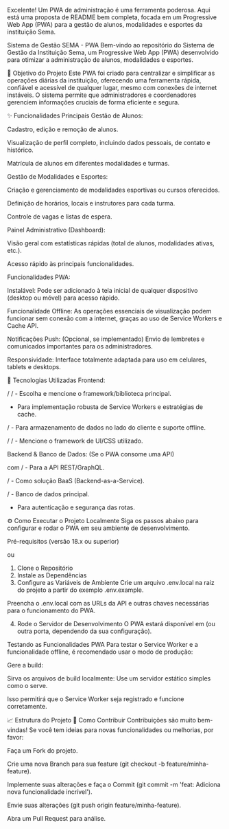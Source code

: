 Excelente! Um PWA de administração é uma ferramenta poderosa. Aqui está uma proposta de README bem completa, focada em um Progressive Web App (PWA) para a gestão de alunos, modalidades e esportes da instituição Sema.

Sistema de Gestão SEMA - PWA
Bem-vindo ao repositório do Sistema de Gestão da Instituição Sema, um Progressive Web App (PWA) desenvolvido para otimizar a administração de alunos, modalidades e esportes.

🎯 Objetivo do Projeto
Este PWA foi criado para centralizar e simplificar as operações diárias da instituição, oferecendo uma ferramenta rápida, confiável e acessível de qualquer lugar, mesmo com conexões de internet instáveis. O sistema permite que administradores e coordenadores gerenciem informações cruciais de forma eficiente e segura.

✨ Funcionalidades Principais
Gestão de Alunos:

Cadastro, edição e remoção de alunos.

Visualização de perfil completo, incluindo dados pessoais, de contato e histórico.

Matrícula de alunos em diferentes modalidades e turmas.

Gestão de Modalidades e Esportes:

Criação e gerenciamento de modalidades esportivas ou cursos oferecidos.

Definição de horários, locais e instrutores para cada turma.

Controle de vagas e listas de espera.

Painel Administrativo (Dashboard):

Visão geral com estatísticas rápidas (total de alunos, modalidades ativas, etc.).

Acesso rápido às principais funcionalidades.

Funcionalidades PWA:

Instalável: Pode ser adicionado à tela inicial de qualquer dispositivo (desktop ou móvel) para acesso rápido.

Funcionalidade Offline: As operações essenciais de visualização podem funcionar sem conexão com a internet, graças ao uso de Service Workers e Cache API.

Notificações Push: (Opcional, se implementado) Envio de lembretes e comunicados importantes para os administradores.

Responsividade: Interface totalmente adaptada para uso em celulares, tablets e desktops.

🚀 Tecnologias Utilizadas
Frontend:

 /  /  - Escolha e mencione o framework/biblioteca principal.

 - Para implementação robusta de Service Workers e estratégias de cache.

 /  - Para armazenamento de dados no lado do cliente e suporte offline.

 /  /  - Mencione o framework de UI/CSS utilizado.

Backend & Banco de Dados: (Se o PWA consome uma API)

 com  /  - Para a API REST/GraphQL.

 /  - Como solução BaaS (Backend-as-a-Service).

 /  - Banco de dados principal.

 - Para autenticação e segurança das rotas.

⚙️ Como Executar o Projeto Localmente
Siga os passos abaixo para configurar e rodar o PWA em seu ambiente de desenvolvimento.

Pré-requisitos
 (versão 18.x ou superior)

 ou 

1. Clone o Repositório
2. Instale as Dependências
3. Configure as Variáveis de Ambiente
Crie um arquivo .env.local na raiz do projeto a partir do exemplo .env.example.

Preencha o .env.local com as URLs da API e outras chaves necessárias para o funcionamento do PWA.

4. Rode o Servidor de Desenvolvimento
O PWA estará disponível em  (ou outra porta, dependendo da sua configuração).

Testando as Funcionalidades PWA
Para testar o Service Worker e a funcionalidade offline, é recomendado usar o modo de produção:

Gere a build:

Sirva os arquivos de build localmente:
Use um servidor estático simples como o serve.

Isso permitirá que o Service Worker seja registrado e funcione corretamente.

📈 Estrutura do Projeto
🤝 Como Contribuir
Contribuições são muito bem-vindas! Se você tem ideias para novas funcionalidades ou melhorias, por favor:

Faça um Fork do projeto.

Crie uma nova Branch para sua feature (git checkout -b feature/minha-feature).

Implemente suas alterações e faça o Commit (git commit -m 'feat: Adiciona nova funcionalidade incrível').

Envie suas alterações (git push origin feature/minha-feature).

Abra um Pull Request para análise.
